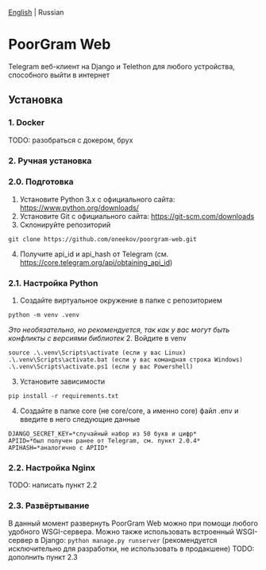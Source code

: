 [English](./README_en.md) | Russian

# PoorGram Web
Telegram веб-клиент на Django и Telethon для любого устройства, способного выйти в интернет

## Установка
### 1. Docker
TODO: разобраться с докером, брух
### 2. Ручная установка
### 2.0. Подготовка
1. Установите Python 3.x с официального сайта: https://www.python.org/downloads/
2. Установите Git с официального сайта: https://git-scm.com/downloads
3. Склонируйте репозиторий
```
git clone https://github.com/oneekov/poorgram-web.git
```
4. Получите api_id и api_hash от Telegram (см. https://core.telegram.org/api/obtaining_api_id)
### 2.1. Настройка Python
1. Создайте виртуальное окружение в папке с репозиторием
```
python -m venv .venv
```
*Это необязательно, но рекомендуется, так как у вас могут быть конфликты с версиями библиотек*
2. Войдите в venv
```
source .\.venv\Scripts\activate (если у вас Linux)
.\.venv\Scripts\activate.bat (если у вас командная строка Windows)
.\.venv\Scripts\activate.ps1 (если у вас Powershell)
```
3. Установите зависимости
```
pip install -r requirements.txt
```
4. Создайте в папке core (не core/core, а именно core) файл .env и введите в него следующие данные
```
DJANGO_SECRET_KEY=*случайный набор из 50 букв и цифр*
APIID=*был получен ранее от Telegram, см. пункт 2.0.4*
APIHASH=*аналогично с APIID*
```
### 2.2. Настройка Nginx
TODO: написать пункт 2.2
### 2.3. Развёртывание
В данный момент развернуть PoorGram Web можно при помощи любого удобного WSGI-сервера. Можно также использовать встроенный WSGI-сервер в Django: `python manage.py runserver` (рекомендуется исключительно для разработки, не использовать в продакшене)
TODO: дополнить пункт 2.3